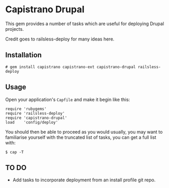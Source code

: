 # Capistrano Drupal

This gem provides a number of tasks which are useful for deploying Drupal projects. 

Credit goes to railsless-deploy for many ideas here.

## Installation

    # gem install capistrano capistrano-ext capistrano-drupal railsless-deploy
    
## Usage

Open your application's `Capfile` and make it begin like this:

    require 'rubygems'
    require 'railsless-deploy'
    require 'capistrano-drupal'
    load    'config/deploy'

You should then be able to proceed as you would usually, you may want to familiarise yourself with the truncated list of tasks, you can get a full list with:

    $ cap -T

## TO DO

  * Add tasks to incorporate deployment from an install profile git
    repo.

